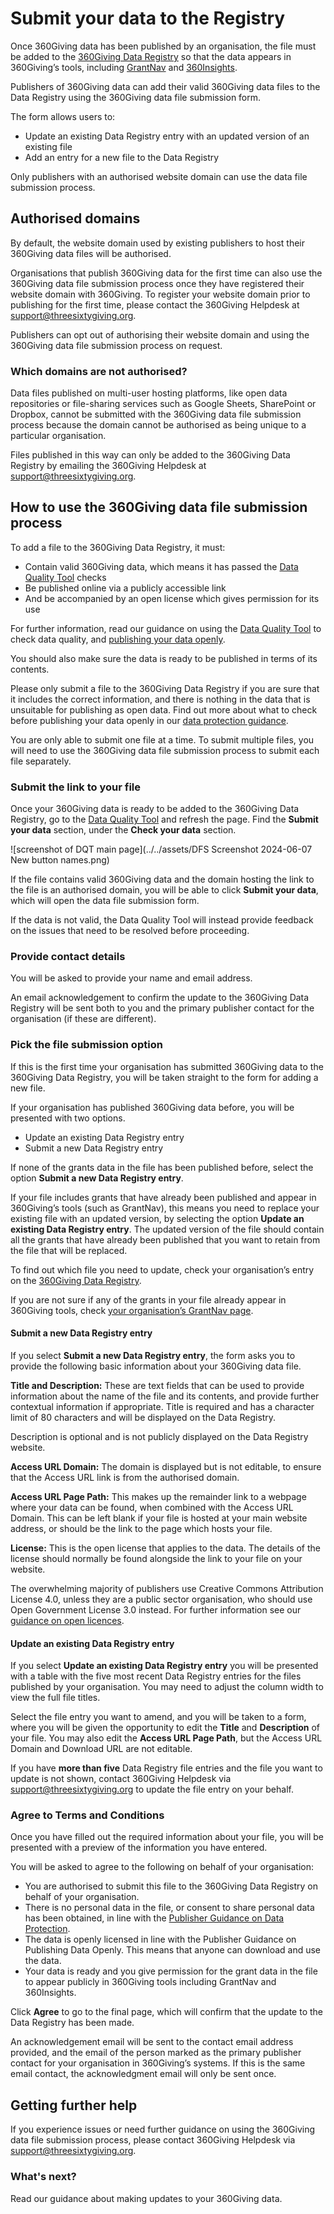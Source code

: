 # Submit your data to the Registry
Once 360Giving data has been published by an organisation, the file must be added to the <a href="https://data.threesixtygiving.org/" target="_blank">360Giving Data Registry</a> so that the data appears in 360Giving’s tools, including <a href="https://grantnav.threesixtygiving.org" target="_blank">GrantNav</a> and <a href="https://insights.threesixtygiving.org" target="_blank">360Insights</a>.

Publishers of 360Giving data can add their valid 360Giving data files to the Data Registry using the 360Giving data file submission form. 

The form allows users to:
- Update an existing Data Registry entry with an updated version of an existing file
- Add an entry for a new file to the Data Registry

Only publishers with an authorised website domain can use the data file submission process.

## Authorised domains
By default, the website domain used by existing publishers to host their 360Giving data files will be authorised.

Organisations that publish 360Giving data for the first time can also use the 360Giving data file submission process once they have registered their website domain with 360Giving. To register your website domain prior to publishing for the first time, please contact the 360Giving Helpdesk at <support@threesixtygiving.org>.

Publishers can opt out of authorising their website domain and using the 360Giving data file submission process on request.

### Which domains are not authorised?
Data files published on multi-user hosting platforms, like open data repositories or file-sharing services such as Google Sheets, SharePoint or Dropbox, cannot be submitted with the 360Giving data file submission process because the domain cannot be authorised as being unique to a particular organisation. 

Files published in this way can only be added to the 360Giving Data Registry by emailing the 360Giving Helpdesk at <support@threesixtygiving.org>.

## How to use the 360Giving data file submission process
To add a file to the 360Giving Data Registry, it must:
- Contain valid 360Giving data, which means it has passed the <a href="https://dataquality.threesixtygiving.org/" target="_blank">Data Quality Tool</a> checks
- Be published online via a publicly accessible link
- And be accompanied by an open license which gives permission for its use

For further information, read our guidance on using the [Data Quality Tool](../../guidance/data-quality/) to check data quality, and [publishing your data openly](../../guidance/publish-data-openly/).

You should also make sure the data is ready to be published in terms of its contents. 

Please only submit a file to the 360Giving Data Registry if you are sure that it includes the correct information, and there is nothing in the data that is unsuitable for publishing as open data. Find out more about what to check before publishing your data openly in our [data protection guidance](../../guidance/data-protection/).

You are only able to submit one file at a time. To submit multiple files, you will need to use the 360Giving data file submission process to submit each file separately.

### Submit the link to your file
Once your 360Giving data is ready to be added to the 360Giving Data Registry, go to the [Data Quality Tool](../../guidance/data-quality/) and refresh the page. Find the **Submit your data** section, under the **Check your data** section. 

![screenshot of DQT main page](../../assets/DFS Screenshot 2024-06-07 New button names.png)

If the file contains valid 360Giving data and the domain hosting the link to the file is an authorised domain, you will be able to click **Submit your data**, which will open the data file submission form.

If the data is not valid, the Data Quality Tool will instead provide feedback on the issues that need to be resolved before proceeding. 

### Provide contact details
You will be asked to provide your name and email address.

An email acknowledgement to confirm the update to the 360Giving Data Registry will be sent both to you and the primary publisher contact for the organisation (if these are different).

### Pick the file submission option
If this is the first time your organisation has submitted 360Giving data to the 360Giving Data Registry, you will be taken straight to the form for adding a new file.

If your organisation has published 360Giving data before, you will be presented with two options.
- Update an existing Data Registry entry
- Submit a new Data Registry entry

If none of the grants data in the file has been published before, select the option **Submit a new Data Registry entry**.

If your file includes grants that have already been published and appear in 360Giving’s tools (such as GrantNav), this means you need to replace your existing file with an updated version, by selecting the option **Update an existing Data Registry entry**. The updated version of the file should contain all the grants that have already been published that you want to retain from the file that will be replaced.

To find out which file you need to update, check your organisation’s entry on the <a href="https://data.threesixtygiving.org/" target="_blank">360Giving Data Registry</a>.

If you are not sure if any of the grants in your file already appear in 360Giving tools, check <a href="https://grantnav.threesixtygiving.org/funders" target="_blank">your organisation’s GrantNav page</a>.

#### Submit a new Data Registry entry
If you select **Submit a new Data Registry entry**, the form asks you to provide the following basic information about your 360Giving data file.

**Title and Description:** These are text fields that can be used to provide information about the name of the file and its contents, and provide further contextual information if appropriate. Title is required and has a character limit of 80 characters and will be displayed on the Data Registry.

Description is optional and is not publicly displayed on the Data Registry website.

**Access URL Domain:** The domain is displayed but is not editable, to ensure that the Access URL link is from the authorised domain.

**Access URL Page Path:** This makes up the remainder link to a webpage where your data can be found, when combined with the Access URL Domain. This can be left blank if your file is hosted at your main website address, or should be the link to the page which hosts your file.

**License:** This is the open license that applies to the data. The details of the license should normally be found alongside the link to your file on your website.

The overwhelming majority of publishers use Creative Commons Attribution License 4.0, unless they are a public sector organisation, who should use Open Government License 3.0 instead. For further information see our [guidance on open licences](../../guidance/publish-data-openly/).

#### Update an existing Data Registry entry
If you select **Update an existing Data Registry entry** you will be presented with a table with the five most recent Data Registry entries for the files published by your organisation. You may need to adjust the column width to view the full file titles.

Select the file entry you want to amend, and you will be taken to a form, where you will be given the opportunity to edit the **Title** and **Description** of your file. You may also edit the **Access URL Page Path**, but the Access URL Domain and Download URL are not editable.

If you have **more than five** Data Registry file entries and the file you want to update is not shown, contact 360Giving Helpdesk via <support@threesixtygiving.org> to update the file entry on your behalf.

### Agree to Terms and Conditions
Once you have filled out the required information about your file, you will be presented with a preview of the information you have entered.

You will be asked to agree to the following on behalf of your organisation:
- You are authorised to submit this file to the 360Giving Data Registry on behalf of your organisation.
- There is no personal data in the file, or consent to share personal data has been obtained, in line with the [Publisher Guidance on Data Protection](../../guidance/data-protection/).
- The data is openly licensed in line with the Publisher Guidance on Publishing Data Openly. This means that anyone can download and use the data.
- Your data is ready and you give permission for the grant data in the file to appear publicly in 360Giving tools including GrantNav and 360Insights.

Click **Agree** to go to the final page, which will confirm that the update to the Data Registry has been made.

An acknowledgement email will be sent to the contact email address provided, and the email of the person marked as the primary publisher contact for your organisation in 360Giving’s systems. If this is the same email contact, the acknowledgment email will only be sent once. 

## Getting further help
If you experience issues or need further guidance on using the 360Giving data file submission process, please contact 360Giving Helpdesk via <support@threesixtygiving.org>.

### What's next?
Read our guidance about making updates to your 360Giving data.
